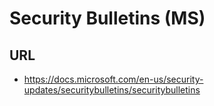 # Security Bulletins (MS)

## URL
* https://docs.microsoft.com/en-us/security-updates/securitybulletins/securitybulletins
